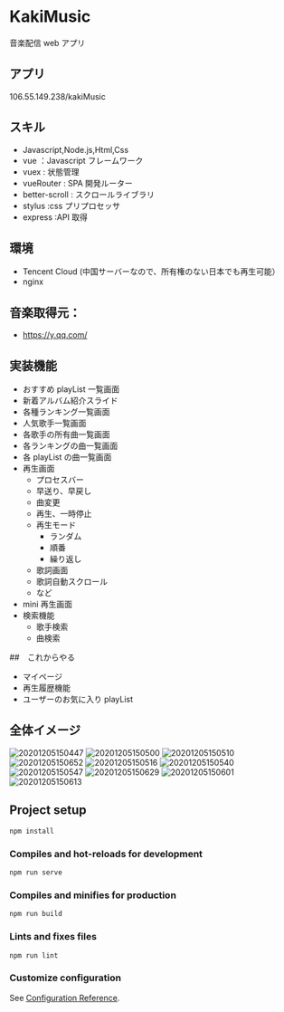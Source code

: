 # KakiMusic

音楽配信 web アプリ

## アプリ

106.55.149.238/kakiMusic

## スキル

-   Javascript,Node.js,Html,Css
-   vue ：Javascript フレームワーク
-   vuex : 状態管理
-   vueRouter : SPA 開発ルーター
-   better-scroll : スクロールライブラリ
-   stylus :css プリプロセッサ
-   express :API 取得

## 環境

-   Tencent Cloud (中国サーバーなので、所有権のない日本でも再生可能）
-   nginx

## 音楽取得元：

-   https://y.qq.com/

## 実装機能

-   おすすめ playList 一覧画面
-   新着アルバム紹介スライド
-   各種ランキング一覧画面
-   人気歌手一覧画面
-   各歌手の所有曲一覧画面
-   各ランキングの曲一覧画面
-   各 playList の曲一覧画面
-   再生画面
    -   プロセスバー
    -   早送り、早戻し
    -   曲変更
    -   再生、一時停止
    -   再生モード
        -   ランダム
        -   順番
        -   繰り返し
    -   歌詞画面
    -   歌詞自動スクロール
    -   など
-   mini 再生画面
-   検索機能
    -   歌手検索
    -   曲検索

##　これからやる

-   マイページ
-   再生履歴機能
-   ユーザーのお気に入り playList

## 全体イメージ

![20201205150447](https://raw.githubusercontent.com/kakigakki/picBed/master/imgs/20201205150447.png)
![20201205150500](https://raw.githubusercontent.com/kakigakki/picBed/master/imgs/20201205150500.png)
![20201205150510](https://raw.githubusercontent.com/kakigakki/picBed/master/imgs/20201205150510.png)
![20201205150652](https://raw.githubusercontent.com/kakigakki/picBed/master/imgs/20201205150652.png)
![20201205150516](https://raw.githubusercontent.com/kakigakki/picBed/master/imgs/20201205150516.png)
![20201205150540](https://raw.githubusercontent.com/kakigakki/picBed/master/imgs/20201205150540.png)
![20201205150547](https://raw.githubusercontent.com/kakigakki/picBed/master/imgs/20201205150547.png)
![20201205150629](https://raw.githubusercontent.com/kakigakki/picBed/master/imgs/20201205150629.png)
![20201205150601](https://raw.githubusercontent.com/kakigakki/picBed/master/imgs/20201205150601.png)
![20201205150613](https://raw.githubusercontent.com/kakigakki/picBed/master/imgs/20201205150613.png)

## Project setup

```
npm install
```

### Compiles and hot-reloads for development

```
npm run serve
```

### Compiles and minifies for production

```
npm run build
```

### Lints and fixes files

```
npm run lint
```

### Customize configuration

See [Configuration Reference](https://cli.vuejs.org/config/).
